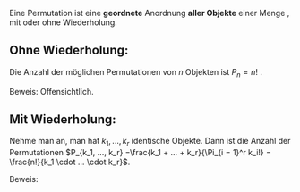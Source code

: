 Eine Permutation ist eine **geordnete** Anordnung **aller Objekte** einer Menge , mit oder ohne Wiederholung.

## Ohne Wiederholung:
Die Anzahl der möglichen Permutationen von $n$ Objekten ist $P_n = n!$ .

Beweis:
	Offensichtlich.
## Mit Wiederholung:
Nehme man an, man hat $k_1, ..., k_r$ identische Objekte. Dann ist die Anzahl der Permutationen 
$P_{k_1, ..., k_r} =\frac{k_1 + ... + k_r}{\Pi_{i = 1}^r k_i!} = \frac{n!}{k_1 \cdot ... \cdot k_r}$.

Beweis:
	




